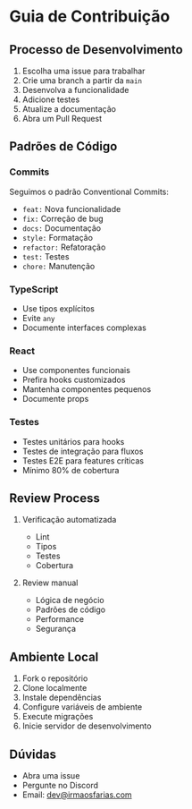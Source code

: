 # Guia de Contribuição

## Processo de Desenvolvimento

1. Escolha uma issue para trabalhar
2. Crie uma branch a partir da `main`
3. Desenvolva a funcionalidade
4. Adicione testes
5. Atualize a documentação
6. Abra um Pull Request

## Padrões de Código

### Commits

Seguimos o padrão Conventional Commits:

- `feat:` Nova funcionalidade
- `fix:` Correção de bug
- `docs:` Documentação
- `style:` Formatação
- `refactor:` Refatoração
- `test:` Testes
- `chore:` Manutenção

### TypeScript

- Use tipos explícitos
- Evite `any`
- Documente interfaces complexas

### React

- Use componentes funcionais
- Prefira hooks customizados
- Mantenha componentes pequenos
- Documente props

### Testes

- Testes unitários para hooks
- Testes de integração para fluxos
- Testes E2E para features críticas
- Mínimo 80% de cobertura

## Review Process

1. Verificação automatizada
   - Lint
   - Tipos
   - Testes
   - Cobertura

2. Review manual
   - Lógica de negócio
   - Padrões de código
   - Performance
   - Segurança

## Ambiente Local

1. Fork o repositório
2. Clone localmente
3. Instale dependências
4. Configure variáveis de ambiente
5. Execute migrações
6. Inicie servidor de desenvolvimento

## Dúvidas

- Abra uma issue
- Pergunte no Discord
- Email: dev@irmaosfarias.com